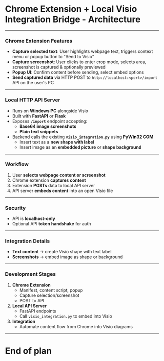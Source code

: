 # Chrome Extension + Local Visio Integration Bridge - Architecture

---

### **Chrome Extension Features**

- **Capture selected text**: User highlights webpage text, triggers context menu or popup button to "Send to Visio"
- **Capture screenshot**: User clicks to enter crop mode, selects area, screenshot is captured & optionally previewed
- **Popup UI**: Confirm content before sending, select embed options
- **Send captured data** via HTTP POST to `http://localhost:<port>/import` API on the user's PC

---

### **Local HTTP API Server**

- Runs on **Windows PC** alongside Visio
- Built with **FastAPI** or **Flask**
- Exposes **`/import`** endpoint accepting:
  - **Base64 image screenshots**
  - **Plain text snippets**
- Backend calls the existing **`visio_integration.py`** using **PyWin32 COM**
  - Insert text as a **new shape with label**
  - Insert image as an **embedded picture** or **shape background**

---

### **Workflow**

1. User **selects webpage content or screenshot**
2. Chrome extension **captures content**
3. Extension **POSTs** data to local API server
4. API server **embeds content** into an open Visio file

---

### **Security**

- API is **localhost-only**
- Optional API **token handshake** for auth

---

### **Integration Details**

- **Text content** → create Visio shape with text label
- **Screenshots** → embed image as shape or background

---

### **Development Stages**

1. **Chrome Extension**
   - Manifest, content script, popup
   - Capture selection/screenshot
   - POST to API
2. **Local API Server**
   - FastAPI endpoints
   - Call `visio_integration.py` to embed into Visio
3. **Integration**
   - Automate content flow from Chrome into Visio diagrams

---

# End of plan